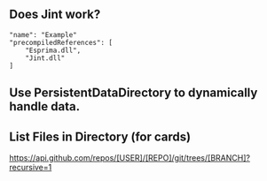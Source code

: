 ## Does Jint work?
    "name": "Example"
    "precompiledReferences": [
        "Esprima.dll",
        "Jint.dll"
    ]
## Use PersistentDataDirectory to dynamically handle data. 

## List Files in Directory (for cards)
https://api.github.com/repos/[USER]/[REPO]/git/trees/[BRANCH]?recursive=1

